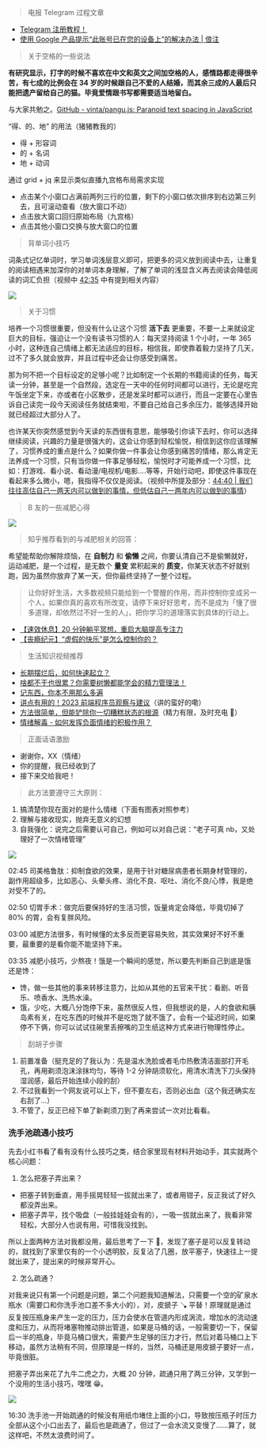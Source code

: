 > 电报 Telegram 过程文章

- [Telegram 注册教程！](https://www.youtube.com/watch?v=YPt8pN6xoQg&ab_channel=%E6%95%B0%E5%AD%97%E7%89%A7%E6%B0%91LC)
- [使用 Google 产品提示“此账号已在您的设备上”的解决办法 | 俍注](https://oneinf.com/tech/5625.html)

> 关于空格的一些说法

**有研究显示，打字的时候不喜欢在中文和英文之间加空格的人，感情路都走得很辛苦，有七成的比例会在 34 岁的时候跟自己不爱的人结婚，而其余三成的人最后只能把遗产留给自己的猫。毕竟爱情跟书写都需要适当地留白。**

与大家共勉之。[GitHub - vinta/pangu.js: Paranoid text spacing in JavaScript](https://github.com/vinta/pangu.js)

“得、的、地” 的用法（猪猪教我的）

- 得 + 形容词
- 的 + 名词
- 地 + 动词

通过 grid + jq 来显示类似直播九宫格布局需求实现

- 点击某个小窗口占满前两列三行的位置，剩下的小窗口依次排序到右边第三列去，且可滚动查看（放大窗口不动）
- 点击放大窗口回归原始布局（九宫格）
- 点击其他小窗口交换与放大窗口的位置

> 背单词小技巧

词条式记忆单词时，学习单词浅层意义即可，把更多的词义放到阅读中去，让重复的阅读相遇来加深你的对单词本身理解，了解了单词的浅显含义再去阅读会降低阅读的词汇负担（视频中 [42:35](https://www.bilibili.com/video/BV1ns4y1A7fj?t=2557.5) 中有提到相关内容）

![](attachments/04-26%20周三_背单词的技巧.png)

> 关于习惯

培养一个习惯很重要，但没有什么让这个习惯 **活下去** 更重要，不要一上来就设定巨大的目标，强迫让一个没有读书习惯的人：每天坚持阅读 1 个小时，一年 365 小时，这种连自己情绪上都无法适应的目标，相信我，即使靠着毅力坚持了几天，过不了多久就会放弃，并且过程中还会让你感受到痛苦。

那为何不把一个目标设定的足够小呢？比如制定一个长期的书籍阅读的任务，每天读一分钟，甚至是一个自然段，选定在一天中的任何时间都可以进行，无论是吃完午饭坐定下来，亦或者在小区散步，还是发呆时都可以进行，而且一定要在心里告诉自己读完一段今天阅读任务就结束啦，不要自己给自己多余压力，能够选择开始就已经超过大部分人了。

也许某天你突然感觉到今天读的东西很有意思，能够吸引你读下去时，你可以选择继续阅读，兴趣的力量是很强大的，这会让你感到轻松愉悦，相信到这你应该理解了，习惯养成的重点是什么？如果你做一件事会让你感到痛苦的情绪，那么肯定无法养成一个习惯，只有当你做一件事足够轻松，愉悦时才可能养成一个习惯，比如：打游戏、看小说、看动漫/电视机/电影….等等，开始行动吧，即使这件事现在看起来多么微小，嗯，我指得不仅仅是阅读。（视频中所提及部分：[44:40 | 我们往往高估自己一两天内可以做到的事情，但低估自己一两年内可以做到的事情](https://www.bilibili.com/video/BV1ns4y1A7fj?t=2680.7)）

> B 友的一些减肥心得

![](attachments/Pasted%20image%2020230412165346.png)

> 知乎推荐看到的与减肥相关的回答：

希望能帮助你解除烦恼，在 **自制力** 和 **偷懒** 之间，你要认清自己不是偷懒就好，运动减肥，是一个过程，是无数个 **量变** 累积起来的 **质变**，你某天状态不好就别跑，因为虽然你放弃了某一天，但你最终坚持了一整个过程。

> 让你好好生活，大多数视频只能给到一个警醒的作用，而非控制你变成另一个人，如果你真的喜欢有所改变，请停下来好好思考，而不是成为「懂了很多道理，却依然过不好一生的人」，把你学习的道理落实到具体的行动上。

- [【速效休息】20 分钟躺平冥想，重启大脑提高专注力](https://www.bilibili.com/video/BV1nm4y1t7t5/)
- [【丧瘾纪元】“虚假的快乐”是怎么控制你的？](https://www.bilibili.com/video/BV1fV4y1R7Kg/)

> 生活知识视频推荐

- [长期摆烂后，如何快速起立？](https://www.bilibili.com/video/BV1nV4y1w7H2?t=1.3)
- [啥都不干也很累？你需要树懒都能学会的精力管理法！](https://www.bilibili.com/video/BV1Fs4y1L749/?p=1&t=0)
- [记东西，你本不用那么多遍](https://www.bilibili.com/video/BV1gG411G76v/)
- [讲点有用的！2023 前端程序员观察与建议](https://www.bilibili.com/list/watchlater?bvid=BV1HN411K7Aj)（讲的蛮好的嘞）
- [方法很简单，但能铲除你一切糟糕状态的根源](https://www.bilibili.com/video/BV1Fa4y1377P/?p=1&t=0)（精力有限，及时充电 🪫）
- [情绪解毒 - 如何发挥负面情绪的积极作用？](https://www.bilibili.com/video/BV1fL411D7es/?p=1&t=0)

>  正面话语激励

- 谢谢你，XX（情绪）
- 你的提醒，我已经收到了
- 接下来交给我吧！

> 此方法要遵守三大原则：

  1. 搞清楚你现在面对的是什么情绪（下面有图表对照参考）
  2. 理解与接收现实，抛弃无意义的幻想
  3. 自我强化：说完之后需要认可自己，例如可以对自己说：“老子可真 nb，又处理好了一次情绪管理”

![](attachments/05-13%20周六_情绪状态指南.png)

02:45 司美格鲁肽：抑制食欲的效果，是用于针对糖尿病患者长期身材管理的，副作用超级多，比如恶心、头晕头疼、消化不良、呕吐、消化不良/心悸，我是绝对受不了的。

02:50 切胃手术：做完后要保持好的生活习惯，饭量肯定会降低，毕竟切掉了 80% 的胃，会有复胖风险。

03:00 减肥方法很多，有时候懂的太多反而更容易失败，其实效果好不好不重要，最重要的是看你能不能坚持下来。

03:35 减肥小技巧，少熬夜！饿是一个瞬间的感觉，所以要先判断自己到底是饿还是馋：

- 馋，做一些其他的事来转移注意力，比如从其他的五官来干扰：看剧、听音乐、喷香水、洗热水澡。
- 饿，少吃，大概八分饱停下来，虽然很反人性，但我想说的是，人的食欲和胰岛素有关，在吃东西的时候并不是吃饱了就不饿了，会有一个延迟时间，如果停不下俩，你可以试试往碗里丢擦嘴的卫生纸这种方式来进行物理性停止。

> 刮胡子步骤

1. 前置准备（挺充足的了我认为：先是温水洗脸或者毛巾热敷清洁面部打开毛孔，再用剃须泡沫涂抹均匀，等待 1-2 分钟胡须软化，用清水清洗下刀头保持湿润感，最后开始连续小段的刮）
2. 不过我看到一个网友说可以上下，但不要左右，否则必出血（这个我还确实左右刮了…）
3. 不管了，反正已经下单了新剃须刀到了再来尝试一次对比看看。

### 洗手池疏通小技巧

先去小红书看了看有没有什么技巧之类，结合家里现有材料开始动手，其实就两个核心问题：

1. 怎么把塞子弄出来？

- 把塞子转到垂直，用手摇晃轻轻一拔就出来了，或者用钳子，反正我试了好久都没弄出来。
- 把塞子弄平，找个吸盘（一般挂娃娃会有的），一吸一拔就出来了，我看非常轻松，大部分人也说有用，可惜我没找到。

所以上面两种方法对我都没用，最后思考了一下 🤔，发现了塞子是可以反复转动的，就找到了家里仅有的一个小透明胶，反复沾了几圈，放平塞子，快速往上一提就出来了，提出来的时候非常开心。

2. 怎么疏通？

对我来说只有第一个问题是问题，第二个问题我知道解法，只需要一个空的矿泉水瓶水（需要口和你洗手池口差不多大小的），对，皮搋子 🪠 平替！原理就是通过反复按压瓶身来产生一定的压力，压力会使水在管道内形成涡流，增加水的流动速度和压力，从而将堵塞物推动排出管道，如果是马桶的话，一般需要切一下，保留后一半的瓶身，毕竟马桶口很大，需要产生足够的压力才行，然后对着马桶口上下移动，虽然方法稍有不同，但原理是一样的，当然，马桶还是用皮搋子要好一点，毕竟很脏。

把塞子弄出来花了九牛二虎之力，大概 20 分钟，疏通只用了两三分钟，又学到一个没用的生活小技巧，嘿嘿 😁。

![](attachments/06-15%20周四_疏通洗手池1.png)

16:30 洗手池一开始疏通的时候没有用纸巾堵住上面的小口，导致按压瓶子时压力全部从这个小口出去了，最后也是疏通了，但过了一会水流又变慢了……算了，就这样吧，不然太浪费时间了。
